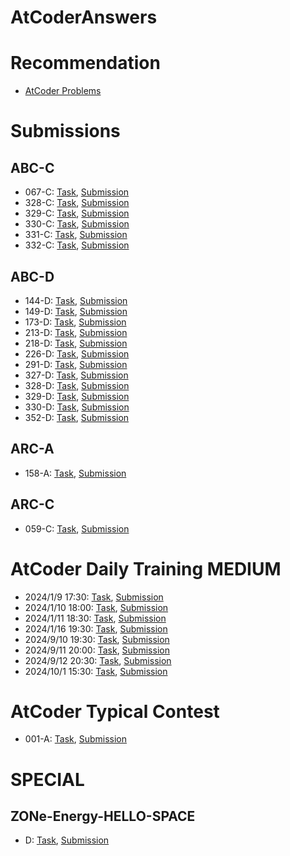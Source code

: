 # AtCoderAnswers

# Recommendation
* [AtCoder Problems](https://kenkoooo.com/atcoder/#/user/Pagliacci?userPageTab=Recommendation)

# Submissions
## ABC-C
* 067-C: [Task](https://atcoder.jp/contests/abc067/tasks/arc078_a), [Submission](https://atcoder.jp/contests/abc067/submissions/49654093)
* 328-C: [Task](https://atcoder.jp/contests/abc328/tasks/abc328_c), [Submission](https://atcoder.jp/contests/abc328/submissions/48833660)
* 329-C: [Task](https://atcoder.jp/contests/abc329/tasks/abc329_c), [Submission](https://atcoder.jp/contests/abc329/submissions/48684356)
* 330-C: [Task](https://atcoder.jp/contests/abc330/tasks/abc330_c), [Submission](https://atcoder.jp/contests/abc330/submissions/48666218)
* 331-C: [Task](https://atcoder.jp/contests/abc331/tasks/abc331_c), [Submission](https://atcoder.jp/contests/abc331/submissions/48648044)
* 332-C: [Task](https://atcoder.jp/contests/abc332/tasks/abc332_c), [Submission](https://atcoder.jp/contests/abc332/submissions/48629957)


## ABC-D
* 144-D: [Task](https://atcoder.jp/contests/abc144/tasks/abc144_d), [Submission](https://atcoder.jp/contests/abc144/submissions/48978471)
* 149-D: [Task](https://atcoder.jp/contests/abc149/tasks/abc149_d), [Submission](https://atcoder.jp/contests/abc149/submissions/49238337)
* 173-D: [Task](https://atcoder.jp/contests/abc173/tasks/abc173_d), [Submission](https://atcoder.jp/contests/abc173/submissions/49668792)
* 213-D: [Task](https://atcoder.jp/contests/abc213/tasks/abc213_d), [Submission](https://atcoder.jp/contests/abc213/submissions/49192151)
* 218-D: [Task](https://atcoder.jp/contests/abc218/tasks/abc218_d), [Submission](https://atcoder.jp/contests/abc218/submissions/48964887)
* 226-D: [Task](https://atcoder.jp/contests/abc226/tasks/abc226_d), [Submission](https://atcoder.jp/contests/abc226/submissions/49654721)
* 291-D: [Task](https://atcoder.jp/contests/abc291/tasks/abc291_d), [Submission](https://atcoder.jp/contests/abc291/submissions/49866288)
* 327-D: [Task](https://atcoder.jp/contests/abc327/tasks/abc327_d), [Submission](https://atcoder.jp/contests/abc327/submissions/48852362)
* 328-D: [Task](https://atcoder.jp/contests/abc328/tasks/abc328_d), [Submission](https://atcoder.jp/contests/abc328/submissions/48873637)
* 329-D: [Task](https://atcoder.jp/contests/abc329/tasks/abc329_d), [Submission](https://atcoder.jp/contests/abc329/submissions/48891481)
* 330-D: [Task](https://atcoder.jp/contests/abc330/tasks/abc330_d), [Submission](https://atcoder.jp/contests/abc330/submissions/48908308)
* 352-D: [Task](https://atcoder.jp/contests/abc352/tasks/abc352_d), [Submission](https://atcoder.jp/contests/abc352/submissions/57363844)

## ARC-A
* 158-A: [Task](https://atcoder.jp/contests/arc158/tasks/arc158_a), [Submission](https://atcoder.jp/contests/arc158/submissions/57613909)

## ARC-C
* 059-C: [Task](https://atcoder.jp/contests/arc059/tasks/arc059_a), [Submission](https://atcoder.jp/contests/arc059/submissions/49173403)

# AtCoder Daily Training MEDIUM
* 2024/1/9 17:30: [Task](https://atcoder.jp/contests/adt_medium_20240109_2/tasks), [Submission](https://atcoder.jp/contests/adt_medium_20240109_2/submissions/me)
* 2024/1/10 18:00: [Task](https://atcoder.jp/contests/adt_medium_20240110_2/tasks), [Submission](https://atcoder.jp/contests/adt_medium_20240110_2/submissions/me)
* 2024/1/11 18:30: [Task](https://atcoder.jp/contests/adt_medium_20240111_2/tasks), [Submission](https://atcoder.jp/contests/adt_medium_20240111_2/submissions/me)
* 2024/1/16 19:30: [Task](https://atcoder.jp/contests/adt_medium_20240116_3/tasks), [Submission](https://atcoder.jp/contests/adt_medium_20240116_3/submissions/me)
* 2024/9/10 19:30: [Task](https://atcoder.jp/contests/adt_medium_20240910_3/tasks), [Submission](https://atcoder.jp/contests/adt_medium_20240910_3/submissions/me)
* 2024/9/11 20:00: [Task](https://atcoder.jp/contests/adt_medium_20240911_3/tasks), [Submission](https://atcoder.jp/contests/adt_medium_20240911_3/submissions/me)
* 2024/9/12 20:30: [Task](https://atcoder.jp/contests/adt_medium_20240912_3/tasks), [Submission](https://atcoder.jp/contests/adt_medium_20240912_3/submissions/me)
* 2024/10/1 15:30: [Task](https://atcoder.jp/contests/adt_medium_20241001_2/tasks), [Submission](https://atcoder.jp/contests/adt_medium_20241001_2/submissions/me)

# AtCoder Typical Contest
* 001-A: [Task](https://atcoder.jp/contests/atc001/tasks/dfs_a), [Submission](https://atcoder.jp/contests/atc001/submissions/me)

# SPECIAL
## ZONe-Energy-HELLO-SPACE
* D: [Task](https://atcoder.jp/contests/zone2021/tasks/zone2021_d), [Submission](https://atcoder.jp/contests/zone2021/submissions/49325901)